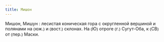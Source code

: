 ```yaml
---
title: Мишон
---
```


Мишон, Мишун
: лесистая коническая гора с округленной вершиной и полянами на ⦅юж.⦆ и ⦅вост.⦆ склонах. На ⦅Ю⦆ отроге ⦅г.⦆ Сугут-Оба, к ⦅СВ⦆ от ⦅пер.⦆ Маски.
